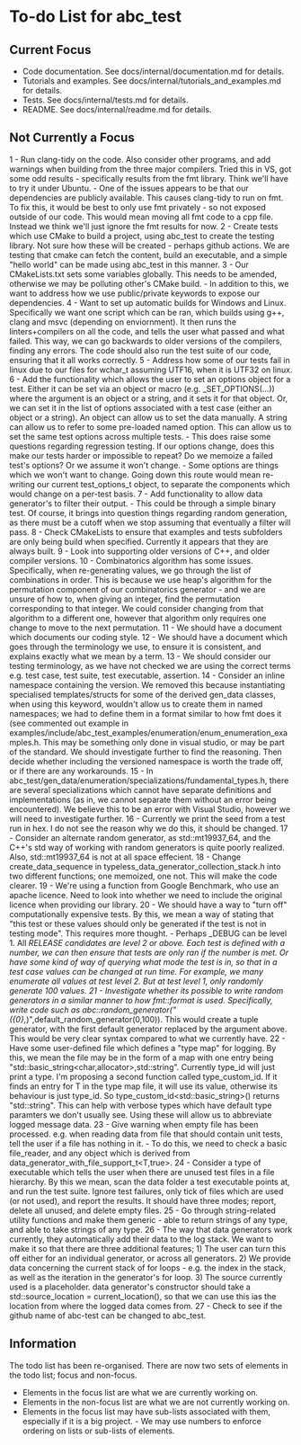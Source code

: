 # To-do List for abc_test #

## Current Focus ##

- Code documentation. See docs/internal/documentation.md for details.
- Tutorials and examples. See docs/internal/tutorials_and_examples.md for details.
- Tests. See docs/internal/tests.md for details.
- README. See docs/internal/readme.md for details.

## Not Currently a Focus ##

1 - Run clang-tidy on the code. Also consider other programs, and add warnings when building from the three major compilers. Tried this in VS, got some odd results - specifically results from the fmt library. Think we'll have to try it under Ubuntu.
	- One of the issues appears to be that our dependencies are publicly available. This causes clang-tidy to run on fmt. To fix this, it would be best to only use fmt privately - so not exposed outside of our code. This would mean moving all fmt code to a cpp file. Instead we think we'll just ignore the fmt results for now.
2 - Create tests which use CMake to build a project, using abc_test to create the testing library. Not sure how these will be created - perhaps github actions. We are testing that cmake can fetch the content, build an executable, and a simple "hello world" can be made using abc_test in this manner.
3 - Our CMakeLists.txt sets some variables globally. This needs to be amended, otherwise we may be polluting other's CMake build.
	- In addition to this, we want to address how we use public/private keywords to expose our dependencies.
4 - Want to set up automatic builds for Windows and Linux. Specifically we want one script which can be ran, which builds using g++, clang and msvc (depending on enviornment). It then runs the linters+compilers on all the code, and tells the user what passed and what failed. This way, we can go backwards to older versions of the compilers, finding any errors. The code should also run the test suite of our code, ensuring that it all works correctly.
5 - Address how some of our tests fail in linux due to our files for wchar_t assuming UTF16, when it is UTF32 on linux.
6 - Add the functionality which allows the user to set an options object for a test. Either it can be set via an object or macro (e.g. _SET_OPTIONS(...)) where the argument is an object or a string, and it sets it for that object. Or, we can set it in the list of options associated with a test case (either an object or a string). An object can allow us to set the data manually. A string can allow us to refer to some pre-loaded named option. This can allow us to set the same test options across multiple tests.
	- This does raise some questions regarding regression testing. If our options change, does this make our tests harder or impossible to repeat? Do we memoize a failed test's options? Or we assume it won't change.
	- Some options are things which we won't want to change. Going down this route would mean re-writing our current test_options_t object, to separate the components which would change on a per-test basis.
7 - Add functionality to allow data generator's to filter their output. 
	- This could be through a simple binary test. Of course, it brings into question things regarding random generation, as there must be a cutoff when we stop assuming that eventually a filter will pass.
8 - Check CMakeLists to ensure that examples and tests subfolders are only being build when specified. Currently it appears that they are always built.
9 - Look into supporting older versions of C++, and older compiler versions.
10 - Combinatorics algorithm has some issues. Specifically, when re-generating values, we go through the list of combinations in order. This is because we use heap's algorithm for the permutation component of our combinatorics generator - and we are unsure of how to, when giving an integer, find the permutation corresponding to that integer. We could consider changing from that algorithm to a different one, however that algorithm only requires one change to move to the next permutation. 
11 - We should have a document which documents our coding style.
12 - We should have a document which goes through the terminology we use, to ensure it is consistent, and explains exactly what we mean by a term.
13 - We should consider our testing terminology, as we have not checked we are using the correct terms e.g. test case, test suite, test executable, assertion.
14 - Consider an inline namespace containing the version. We removed this because instantiating specialised templates/structs for some of the derived gen_data classes, when using this keyword, wouldn't allow us to create them in named namespaces; we had to define them in a format similar to how fmt does it (see commented out example in examples/include/abc_test_examples/enumeration/enum_enumeration_examples.h. This may be something only done in visual studio, or may be part of the standard. We should investigate further to find the reasoning. Then decide whether including the versioned namespace is worth the trade off, or if there are any workarounds.
15 - In abc_test/gen_data/enumeration/specializations/fundamental_types.h, there are several specializations which cannot have separate definitions and implementations (as in, we cannot separate them without an error being encountered). We believe this to be an error with Visual Studio, however we will need to investigate further.
16 - Currently we print the seed from a test run in hex. I do not see the reason why we do this, it should be changed.
17 - Consider an alternate random generator, as std::mt19937_64, and the C++'s std way of working with random generators is quite poorly realized. Also, std::mt19937_64 is not at all space effecient.
18 - Change create_data_sequence in typeless_data_generator_collection_stack.h into two different functions; one memoized, one not. This will make the code clearer.
19 - We're using a function from Google Benchmark, who use an apache licence. Need to look into whether we need to include the original licence when providing our library.
20 - We should have a way to "turn off" computationally expensive tests. By this, we mean a way of stating that "this test or these values should only be generated if the test is not in testing mode". This requires more thought.
	- Perhaps _DEBUG can be level 1. All _RELEASE candidates are level 2 or above. Each test is defined with a number, we can then ensure that tests are only ran if the number is met. Or have some kind of way of querying what mode the test is in, so that in a test case values can be changed at run time. For example, we many enumerate all values at test level 2. But at test level 1, only randomly generate 100 values.
21 - Investigate whether its possible to write random generators in a similar manner to how fmt::format is used. Specifically, write code such as abc::random_generator("({0},_)",default_random_generator<int>(0,100)). This would create a tuple generator, with the first default generator replaced by the argument above. This would be very clear syntax compared to what we currently have.
22 - Have some user-defined file which defines a "type map" for logging. By this, we mean the file may be in the form of a map with one entry being "std::basic_string<char,allocator<char>>,std::string". Currently type_id<T> will just print a type. I'm proposing a second function called type_custom_id<T>. If it finds an entry for T in the type map file, it will use its value, otherwise its behaviour is just type_id. So type_custom_id<std::basic_string<char>>() returns "std::string". This can help with verbose types which have default type paramters we don't usually see. Using these will allow us to abbreviate logged message data.
23 - Give warning when empty file has been processed. e.g. when reading data from file that should contain unit tests, tell the user if a file has nothing in it. 
	- To do this, we need to check a basic file_reader, and any object which is derived from data_generator_with_file_support_t<T,true>. 
24 - Consider a type of executable which tells the user when there are unused test files in a file hierarchy. By this we mean, scan the data folder a test executable points at, and run the test suite. Ignore test failures, only tick of files which are used (or not used), and report the results. It should have three modes; report, delete all unused, and delete empty files.
25 - Go through string-related utility functions and make them generic - able to return strings of any type, and able to take strings of any type.
26 - The way that data generators work currently, they automatically add their data to the log stack. We want to make it so that there are three additional features; 1) The user can turn this off either for an individual generator, or across all generators. 2) We provide data concerning the current stack of for loops - e.g. the index in the stack, as well as the iteration in the generator's for loop. 3) The source currently used is a placeholder. data generator's constructor should take a std::source_location = current_location(), so that we can use this ias the location from where the logged data comes from.
27 - Check to see if the github name of abc-test can be changed to abc_test.

## Information

The todo list has been re-organised. There are now two sets of elements in the todo list; focus and non-focus. 

- Elements in the focus list are what we are currently working on.
- Elements in the non-focus list are what we are not currently working on.
- Elements in the focus list may have sub-lists associated with them, especially if it is a big project. - We may use numbers to enforce ordering on lists or sub-lists of elements.